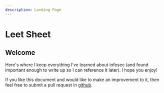 ```yaml
---
description: Landing Page
---
```


# Leet Sheet

## Welcome

Here's where I keep everything I've learned about infosec \(and found important enough to write up so I can reference it later\). I hope you enjoy!

If you like this document and would like to make an improvement to it, then feel free to submit a pull request in [github](https://github.com/heinosasshallik/leetsheet-gitbook).





